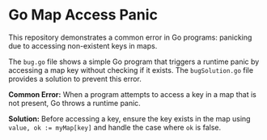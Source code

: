 # Go Map Access Panic

This repository demonstrates a common error in Go programs: panicking due to accessing non-existent keys in maps.

The `bug.go` file shows a simple Go program that triggers a runtime panic by accessing a map key without checking if it exists. The `bugSolution.go` file provides a solution to prevent this error. 

**Common Error:** When a program attempts to access a key in a map that is not present, Go throws a runtime panic. 

**Solution:** Before accessing a key, ensure the key exists in the map using `value, ok := myMap[key]` and handle the case where `ok` is false.